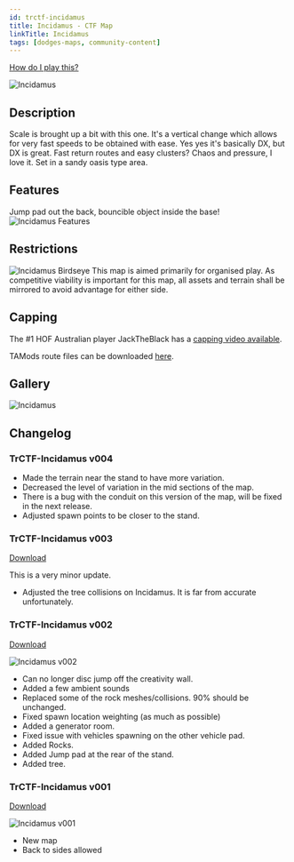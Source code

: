```yaml
---
id: trctf-incidamus
title: Incidamus - CTF Map
linkTitle: Incidamus
tags: [dodges-maps, community-content]
---
```

[How do I play this?](/docs/guide-install-setup#playing-community-maps)

![Incidamus](/img/maps/incidamus-mid.png)

## Description 
Scale is brought up a bit with this one. It's a vertical change which allows for very fast speeds to be obtained with ease. Yes yes it's basically DX, but DX is great. Fast return routes and easy clusters? Chaos and pressure, I love it. Set in a sandy oasis type area.

## Features
Jump pad out the back, bouncible object inside the base!
![Incidamus Features](/img/maps/incidamus-features.png)

## Restrictions
![Incidamus Birdseye](/img/maps/incidamus-birdseye.png)
This map is aimed primarily for organised play.
As competitive viability is important for this map, all assets and terrain shall be mirrored to avoid advantage for either side.

## Capping
<!-- TODO Update with link to map specific capping guide. -->

The #1 HOF Australian player JackTheBlack has a [capping video available](https://youtu.be/-SerjnmOvns).

TAMods route files can be downloaded [here](/routes/jacktheblacks-incidamus-routes.zip).

## Gallery
![Incidamus](/img/maps/incidamus-bases.png)

## Changelog
### TrCTF-Incidamus v004
- Made the terrain near the stand to have more variation.
- Decreased the level of variation in the mid sections of the map.
- There is a bug with the conduit on this version of the map, will be fixed in the next release. 
- Adjusted spawn points to be closer to the stand.

### TrCTF-Incidamus v003

[Download](https://drive.google.com/file/d/1gzeW_rplraKDo1tXjpLsAyujoesf2P1s/view?usp=sharing)

This is a very minor update. 

- Adjusted the tree collisions on Incidamus. It is far from accurate unfortunately.

### TrCTF-Incidamus v002
[Download](https://drive.google.com/file/d/1mNzh4lqcJGqVzWOkowzgzgqrDTZbsUfS/view?usp=sharing)

![Incidamus v002](/img/maps/incidamus-v002.jpeg)

- Can no longer disc jump off the creativity wall.
- Added a few ambient sounds
- Replaced some of the rock meshes/collisions. 90% should be unchanged.
- Fixed spawn location weighting (as much as possible)
- Added a generator room.
- Fixed issue with vehicles spawning on the other vehicle pad.
- Added Rocks.
- Added Jump pad at the rear of the stand.
- Added tree.
### TrCTF-Incidamus v001
[Download](https://drive.google.com/file/d/1iOdO28uRDKi5UCNfz_FIhkorbWK83ZfJ/view?usp=sharing)

![Incidamus v001](/img/maps/incidamus-v001.jpg)

- New map
- Back to sides allowed